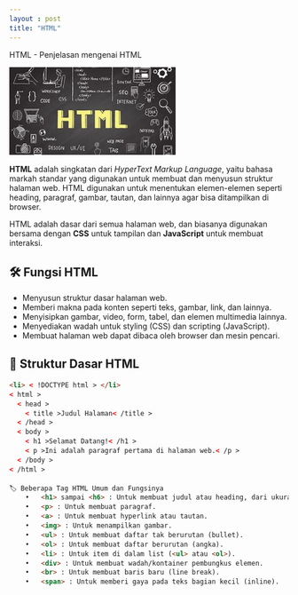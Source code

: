 ```yaml
---
layout : post
title: "HTML"
---
```



HTML - Penjelasan mengenai HTML

<img src="/assets/images/OIP.jpg" alt="HTML" width="300">

**HTML** adalah singkatan dari *HyperText Markup Language*, yaitu bahasa markah standar yang digunakan untuk membuat dan menyusun struktur halaman web. HTML digunakan untuk menentukan elemen-elemen seperti heading, paragraf, gambar, tautan, dan lainnya agar bisa ditampilkan di browser.

HTML adalah dasar dari semua halaman web, dan biasanya digunakan bersama dengan **CSS** untuk tampilan dan **JavaScript** untuk membuat interaksi.

## 🛠️ Fungsi HTML

- Menyusun struktur dasar halaman web.
- Memberi makna pada konten seperti teks, gambar, link, dan lainnya.
- Menyisipkan gambar, video, form, tabel, dan elemen multimedia lainnya.
- Menyediakan wadah untuk styling (CSS) dan scripting (JavaScript).
- Membuat halaman web dapat dibaca oleh browser dan mesin pencari.

## 🧱 Struktur Dasar HTML

```html
<li> < !DOCTYPE html > </li>
< html >
  < head >
    < title >Judul Halaman< /title >
  < /head >
  < body >
    < h1 >Selamat Datang!< /h1 >
    < p >Ini adalah paragraf pertama di halaman web.< /p >
  < /body >
< /html >

🏷️ Beberapa Tag HTML Umum dan Fungsinya
	•	<h1> sampai <h6> : Untuk membuat judul atau heading, dari ukuran besar hingga kecil.
	•	<p> : Untuk membuat paragraf.
	•	<a> : Untuk membuat hyperlink atau tautan.
	•	<img> : Untuk menampilkan gambar.
	•	<ul> : Untuk membuat daftar tak berurutan (bullet).
	•	<ol> : Untuk membuat daftar berurutan (angka).
	•	<li> : Untuk item di dalam list (<ul> atau <ol>).
	•	<div> : Untuk membuat wadah/kontainer pembungkus elemen.
	•	<br> : Untuk membuat baris baru (line break).
	•	<span> : Untuk memberi gaya pada teks bagian kecil (inline).